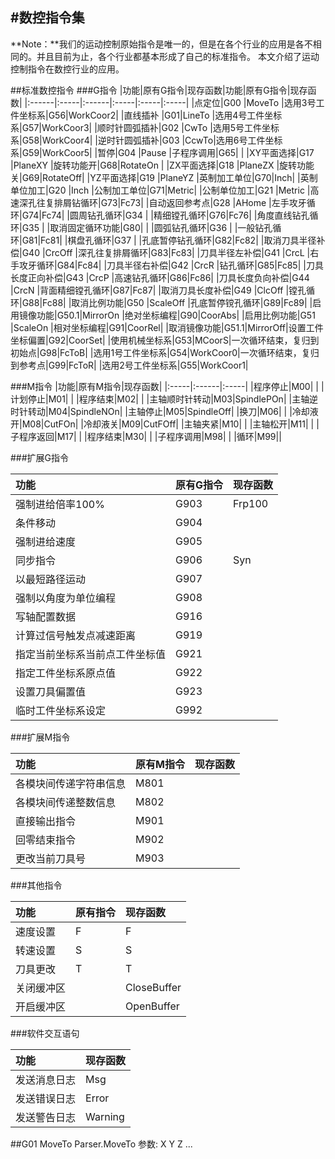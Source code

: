 #数控指令集
----------------------------
**Note：**我们的运动控制原始指令是唯一的，但是在各个行业的应用是各不相同的。并且目前为止，各个行业都基本形成了自己的标准指令。
本文介绍了运动控制指令在数控行业的应用。

##标准数控指令
###G指令
|功能|原有G指令|现存函数|功能|原有G指令|现存函数|
|:------|:-----|:------|:-----|:-----|:-----|
|点定位|G00  |MoveTo   |选用3号工件坐标系|G56|WorkCoor2|
|直线插补 |G01|LineTo   |选用4号工件坐标系|G57|WorkCoor3|
|顺时针圆弧插补|G02  |CwTo |选用5号工件坐标系|G58|WorkCoor4|
|逆时针圆弧插补|G03  |CcwTo|选用6号工件坐标系|G59|WorkCoor5|
|暂停|G04  |Pause    |子程序调用|G65|         |
|XY平面选择|G17  |PlaneXY  |旋转功能开|G68|RotateOn  |
|ZX平面选择|G18  |PlaneZX  |旋转功能关|G69|RotateOff|
|YZ平面选择|G19  |PlaneYZ  |英制加工单位|G70|Inch|
|英制单位加工|G20  |Inch     |公制加工单位|G71|Metric|
|公制单位加工|G21  |Metric   |高速深孔往复排屑钻循环|G73|Fc73|
|自动返回参考点|G28  |AHome    |左手攻牙循环|G74|Fc74|
|圆周钻孔循环|G34  |         |精细镗孔循环|G76|Fc76|
|角度直线钻孔循环|G35  |         |取消固定循环功能|G80|    |
|圆弧钻孔循环|G36  |         |一般钻孔循环|G81|Fc81|
|棋盘孔循环|G37  |         |孔底暂停钻孔循环|G82|Fc82|
|取消刀具半径补偿|G40  |CrcOff   |深孔往复排屑循环|G83|Fc83|
|刀具半径左补偿|G41  |CrcL     |右手攻牙循环|G84|Fc84|
|刀具半径右补偿|G42  |CrcR     |钻孔循环|G85|Fc85|
|刀具长度正向补偿|G43  |CrcP     |高速钻孔循环|G86|Fc86|
|刀具长度负向补偿|G44  |CrcN     |背面精细镗孔循环|G87|Fc87|
|取消刀具长度补偿|G49  |ClcOff   |镗孔循环|G88|Fc88|
|取消比例功能|G50  |ScaleOff |孔底暂停镋孔循环|G89|Fc89|
|启用镜像功能|G50.1|MirrorOn |绝对坐标编程|G90|CoorAbs|
|启用比例功能|G51  |ScaleOn  |相对坐标编程|G91|CoorRel|
|取消镜像功能|G51.1|MirrorOff|设置工件坐标偏置|G92|CoorSet|
|使用机械坐标系|G53|MCoorS|一次循环结束，复归到初始点|G98|FcToB|
|选用1号工件坐标系|G54|WorkCoor0|一次循环结束，复归到参考点|G99|FcToR|
|选用2号工件坐标系|G55|WorkCoor1|

###M指令
|功能|原有M指令|现存函数|
|:-----|:------|:-----|
|程序停止|M00|      |
|计划停止|M01|      |
|程序结束|M02|      |
|主轴顺时针转动|M03|SpindlePOn|
|主轴逆时针转动|M04|SpindleNOn|
|主轴停止|M05|SpindleOff|
|换刀|M06|      |
|冷却液开|M08|CutFOn|
|冷却液关|M09|CutFOff|
|主轴夹紧|M10| |
|主轴松开|M11| |
|子程序返回|M17| |
|程序结束|M30| |
|子程序调用|M98| |
|循环|M99||

###扩展G指令

|功能|原有G指令|现存函数|
|:------|:------|:------|
|强制进给倍率100%|G903|Frp100|
|条件移动|G904|      |
|强制进给速度|G905|      |
|同步指令|G906|Syn|
|以最短路径运动|G907| |
|强制以角度为单位编程|G908| |
|写轴配置数据|G916| |
|计算过信号触发点减速距离|G919| |
|指定当前坐标系当前点工件坐标值|G921| |
|指定工件坐标系原点值|G922| |
|设置刀具偏置值|G923| |
|临时工件坐标系设定|G992|   |

###扩展M指令

|功能|原有M指令|现存函数|
|:------|:------|:------|
|各模块间传递字符串信息|M801| |
|各模块间传递整数信息|M802| |
|直接输出指令|M901| |
|回零结束指令|M902| |
|更改当前刀具号|M903| |

###其他指令

|功能|原有指令|现存函数|
|:-----|:------|:-----|
|速度设置|F|F|
|转速设置|S|S|
|刀具更改|T|T|
|关闭缓冲区||CloseBuffer|
|开启缓冲区||OpenBuffer|

###软件交互语句

|功能|现存函数|
|:------|:-----|
|发送消息日志|Msg|
|发送错误日志|Error|
|发送警告日志|Warning|

##G01
MoveTo
Parser.MoveTo
参数: X
      Y
	  Z
	  ...
